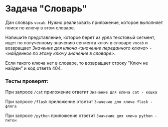 # Задача "Словарь"

Дан словарь `vocab`. Нужно реализовать приложение, которое выполняет поиск по ключу в этом словаре.

Напишите представление, которое берет из урла текстовый сегмент, ищет по полученному значению сегмента ключ в
словаре `vocab` и возвращает <i>Значение для ключа &lt;значение переданного ключа&gt; - &lt;найденное по этому ключу значение в словаре&gt;</i>.

Если такого ключа нет в словаре, то возвращает строку "Ключ не найден" и код ответа 404.

### Тесты проверят:

При запросе `/cat` приложение ответит `Значение для ключа cat - кошка`

При запросе `/flask` приложение ответит `Значение для ключа flask - фляга`

При запросе `/python` приложение ответит `Значение для ключа python - питон`
